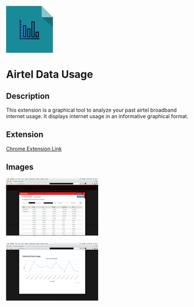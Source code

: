 <img src="https://raw.githubusercontent.com/ravinimmi/Airtel-Data-Usage/master/extension/images/icon.png" alt="Drawing" style="width: 128px;height:128px;"/>

# Airtel Data Usage

## Description
This extension is a graphical tool to analyze your past airtel broadband internet usage. It displays internet usage in an informative graphical format.

## Extension
[Chrome Extension Link](https://chrome.google.com/webstore/detail/airtel-data-usage/nkfdjeajgnkaalgkmkijbokclbkbgmoe)

## Images
<img src="https://raw.githubusercontent.com/ravinimmi/Airtel-Data-Usage/master/extension/images/data_table.png" style="height: 50%; width: 50%">
<br>
<br>
<img src="https://raw.githubusercontent.com/ravinimmi/Airtel-Data-Usage/master/extension/images/data_chart.png" style="height: 50%; width: 50%">
